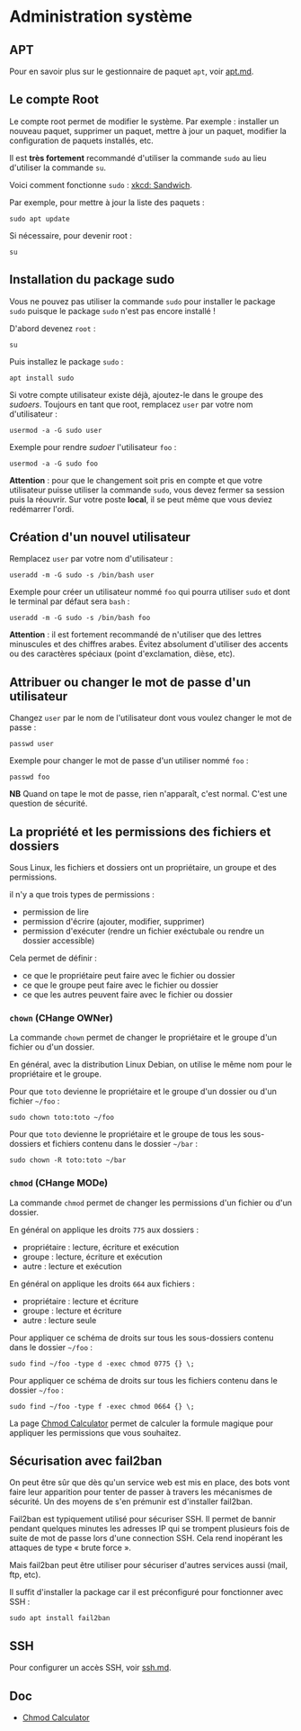 # Administration système

## APT

Pour en savoir plus sur le gestionnaire de paquet `apt`, voir [apt.md](apt.md).

## Le compte Root

Le compte root permet de modifier le système.
Par exemple : installer un nouveau paquet, supprimer un paquet, mettre à jour un paquet, modifier la configuration de paquets installés, etc.

Il est **très fortement** recommandé d'utiliser la commande `sudo` au lieu d'utiliser la commande `su`.

Voici comment fonctionne `sudo` : [xkcd: Sandwich](https://www.xkcd.com/149/).

Par exemple, pour mettre à jour la liste des paquets :

    sudo apt update

Si nécessaire, pour devenir root :

    su

## Installation du package sudo

Vous ne pouvez pas utiliser la commande `sudo` pour installer le package `sudo` puisque le package `sudo` n'est pas encore installé !

D'abord devenez `root` :

    su

Puis installez le package `sudo` :

    apt install sudo

Si votre compte utilisateur existe déjà, ajoutez-le dans le groupe des *sudoers*.
Toujours en tant que root, remplacez `user` par votre nom d'utilisateur :

    usermod -a -G sudo user

Exemple pour rendre *sudoer* l'utilisateur `foo` :

    usermod -a -G sudo foo

**Attention** : pour que le changement soit pris en compte et que votre utilisateur puisse utiliser la commande `sudo`, vous devez fermer sa session puis la réouvrir. Sur votre poste **local**, il se peut même que vous deviez redémarrer l'ordi.

## Création d'un nouvel utilisateur

Remplacez `user` par votre nom d'utilisateur :

    useradd -m -G sudo -s /bin/bash user

Exemple pour créer un utilisateur nommé `foo` qui pourra utiliser `sudo` et dont le terminal par défaut sera `bash` :

    useradd -m -G sudo -s /bin/bash foo 

**Attention** : il est fortement recommandé de n'utiliser que des lettres minuscules et des chiffres arabes.
Évitez absolument d'utiliser des accents ou des caractères spéciaux (point d'exclamation, dièse, etc).

## Attribuer ou changer le mot de passe d'un utilisateur

Changez `user` par le nom de l'utilisateur dont vous voulez changer le mot de passe :

    passwd user

Exemple pour changer le mot de passe d'un utiliser nommé `foo` :

    passwd foo

**NB** Quand on tape le mot de passe, rien n'apparaît, c'est normal.
C'est une question de sécurité.

## La propriété et les permissions des fichiers et dossiers

Sous Linux, les fichiers et dossiers ont un propriétaire, un groupe et des permissions.

il n'y a que trois types de permissions :

- permission de lire
- permission d'écrire (ajouter, modifier, supprimer)
- permission d'exécuter (rendre un fichier exéctubale ou rendre un dossier accessible)

Cela permet de définir :

- ce que le propriétaire peut faire avec le fichier ou dossier
- ce que le groupe peut faire avec le fichier ou dossier
- ce que les autres peuvent faire avec le fichier ou dossier

### `chown` (CHange OWNer)

La commande `chown` permet de changer le propriétaire et le groupe d'un fichier ou d'un dossier.

En général, avec la distribution Linux Debian, on utilise le même nom pour le propriétaire et le groupe.

Pour que `toto` devienne le propriétaire et le groupe d'un dossier ou d'un fichier `~/foo` :

    sudo chown toto:toto ~/foo

Pour que `toto` devienne le propriétaire et le groupe de tous les sous-dossiers et fichiers contenu dans le dossier `~/bar` :

    sudo chown -R toto:toto ~/bar

### `chmod` (CHange MODe)

La commande `chmod` permet de changer les permissions d'un fichier ou d'un dossier.

En général on applique les droits `775` aux dossiers :

- propriétaire : lecture, écriture et exécution
- groupe : lecture, écriture et exécution
- autre : lecture et exécution

En général on applique les droits `664` aux fichiers :

- propriétaire : lecture et écriture
- groupe : lecture et écriture
- autre : lecture seule

Pour appliquer ce schéma de droits sur tous les sous-dossiers contenu dans le dossier `~/foo` :

    sudo find ~/foo -type d -exec chmod 0775 {} \;

Pour appliquer ce schéma de droits sur tous les fichiers contenu dans le dossier `~/foo` :

    sudo find ~/foo -type f -exec chmod 0664 {} \;

La page [Chmod Calculator](https://chmod-calculator.com/) permet de calculer la formule magique pour appliquer les permissions que vous souhaitez.

## Sécurisation avec fail2ban

On peut être sûr que dès qu'un service web est mis en place, des bots vont faire leur apparition pour tenter de passer à travers les mécanismes de sécurité.
Un des moyens de s'en prémunir est d'installer fail2ban.

Fail2ban est typiquement utilisé pour sécuriser SSH.
Il permet de bannir pendant quelques minutes les adresses IP qui se trompent plusieurs fois de suite de mot de passe lors d'une connection SSH.
Cela rend inopérant les attaques de type « brute force ».

Mais fail2ban peut être utiliser pour sécuriser d'autres services aussi (mail, ftp, etc).

Il suffit d'installer la package car il est préconfiguré pour fonctionner avec SSH :

    sudo apt install fail2ban

## SSH

Pour configurer un accès SSH, voir [ssh.md](ssh.md).

## Doc

- [Chmod Calculator](https://chmod-calculator.com/)


